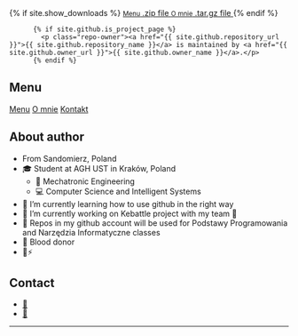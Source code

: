 <aside id="sidebar">
          {% if site.show_downloads %}
            <a href="{{ site.github.zip_url }}" class="button">
              <small>Menu</small>
              .zip file
            </a>
            <a href="{{ site.github.tar_url }}" class="button">
              <small>O mnie</small>
              .tar.gz file
            </a>
          {% endif %}

          {% if site.github.is_project_page %}
            <p class="repo-owner"><a href="{{ site.github.repository_url }}">{{ site.github.repository_name }}</a> is maintained by <a href="{{ site.github.owner_url }}">{{ site.github.owner_name }}</a>.</p>
          {% endif %}
## Menu
[Menu](#menu) 
[O mnie](#about-author) 
[Kontakt](#contact)

## About author

- From Sandomierz, Poland
- 🎓 Student at AGH UST in Kraków, Poland
  - 🔧 Mechatronic Engineering
  - 💻 Computer Science and Intelligent Systems
- 🌱 I’m currently learning how to use github in the right way
- 🔭 I’m currently working on Kebattle project with my team :muscle:
- 📂 Repos in my github account will be used for Podstawy Programowania and Narzędzia Informatyczne classes
- 💉 Blood donor
- 🌈⚡

## Contact
* <a href="mailto:ppaluch@student.agh.edu.pl">📧</a>
* <a href="mailto:piotr.pal98@gmail.com">💌</a>
       
*  *  *  
